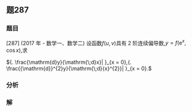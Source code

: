 ## 题287
### 题目
[287] (2017 年 - 数学一、数学二) 设函数$f( {u, v})$具有 2 阶连续偏导数,$y = f( {{\mathrm{e}}^{x},\cos x})$,求

${. \frac{\mathrm{d}y}{\mathrm{\;d}x}| }_{x = 0},{. \frac{{\mathrm{d}}^{2}y}{\mathrm{\;d}{x}^{2}}| }_{x = 0}.$
### 分析

### 解
